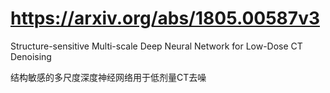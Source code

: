 # https://arxiv.org/abs/1805.00587v3
Structure-sensitive Multi-scale Deep Neural Network for Low-Dose CT Denoising

结构敏感的多尺度深度神经网络用于低剂量CT去噪

